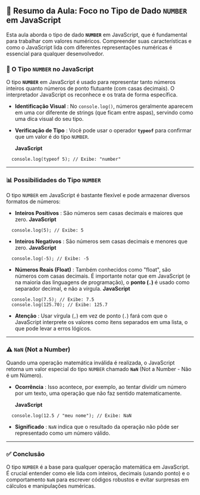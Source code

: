 

## 🧠 Resumo da Aula: Foco no Tipo de Dado `NUMBER` em JavaScript

Esta aula aborda o tipo de dado **`NUMBER`** em JavaScript, que é fundamental para trabalhar com valores numéricos. Compreender suas características e como o JavaScript lida com diferentes representações numéricas é essencial para qualquer desenvolvedor.

### 🔢 O Tipo `NUMBER` no JavaScript

O tipo **`NUMBER`** em JavaScript é usado para representar tanto números inteiros quanto números de ponto flutuante (com casas decimais). O interpretador JavaScript os reconhece e os trata de forma específica.

* **Identificação Visual** : No `console.log()`, números geralmente aparecem em uma cor diferente de strings (que ficam entre aspas), servindo como uma dica visual do seu tipo.
* **Verificação de Tipo** : Você pode usar o operador **`typeof`** para confirmar que um valor é do tipo `NUMBER`.

  **JavaScript**

```
  console.log(typeof 5); // Exibe: "number"
```

---

### 📊 Possibilidades do Tipo `NUMBER`

O tipo `NUMBER` em JavaScript é bastante flexível e pode armazenar diversos formatos de números:

* **Inteiros Positivos** : São números sem casas decimais e maiores que zero.
  **JavaScript**

```
  console.log(5); // Exibe: 5
```

* **Inteiros Negativos** : São números sem casas decimais e menores que zero.
  **JavaScript**

```
  console.log(-5); // Exibe: -5
```

* **Números Reais (Float)** : Também conhecidos como "float", são números com casas decimais. É importante notar que em JavaScript (e na maioria das linguagens de programação), o **ponto (`.`)** é usado como separador decimal, e não a vírgula.
  **JavaScript**

```
  console.log(7.5); // Exibe: 7.5
  console.log(125.70); // Exibe: 125.7
```

* **Atenção** : Usar vírgula (`,`) em vez de ponto (`.`) fará com que o JavaScript interprete os valores como itens separados em uma lista, o que pode levar a erros lógicos.

---

### ⚠️ `NaN` (Not a Number)

Quando uma operação matemática inválida é realizada, o JavaScript retorna um valor especial do tipo `NUMBER` chamado **`NaN`** (Not a Number - Não é um Número).

* **Ocorrência** : Isso acontece, por exemplo, ao tentar dividir um número por um texto, uma operação que não faz sentido matematicamente.

  **JavaScript**

```
  console.log(12.5 / "meu nome"); // Exibe: NaN
```

* **Significado** : `NaN` indica que o resultado da operação não pôde ser representado como um número válido.

---

### ✅ Conclusão

O tipo `NUMBER` é a base para qualquer operação matemática em JavaScript. É crucial entender como ele lida com inteiros, decimais (usando ponto) e o comportamento `NaN` para escrever códigos robustos e evitar surpresas em cálculos e manipulações numéricas.

